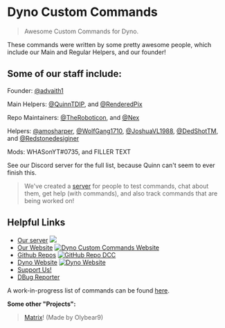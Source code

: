 # Dyno Custom Commands

> Awesome Custom Commands for Dyno.

These commands were written by some pretty awesome people, which include our Main and Regular Helpers, and our founder!

## Some of our staff include:
Founder: [@advaith1](https://github.com/advaith1)

Main Helpers: [@QuinnTDIP](https://github.com/quinntdip), and [@RenderedPix](https://github.com/RenderedPix)

Repo Maintainers: [@TheRoboticon](https://github.com/TheRoboticon), and [@Nex](https://github.com/NexyBoy)

Helpers: [@amosharper](https://github.com/amosharper), [@WolfGang1710](https://github.com/WolfGang1710), [@JoshuaVL1988](https://github.com/JoshuaVL1988), [@DedShotTM](https://github.com/DedShotTM), and [@Redstonedesiginer](https://github.com/redstonedesigner)

Mods: WHASonYT#0735, and FILLER TEXT

See our Discord server for the full list, because Quinn can't seem to ever finish this.  
> We've created a [server](https://discord.gg/D3K3Fqz) for people to test commands, chat about them, get help (with commands), and also track commands that are being worked on!  

## Helpful Links
* [Our server](https://discord.gg/D3K3Fqz) [<img src="https://discordapp.com/api/guilds/333058206198661132/widget.png">](https://discord.gg/D3K3Fqz)
* [Our Website](https://dynocc.xyz) [![Dyno Custom Commands Website](https://img.shields.io/badge/Website-DCC-337fd5.svg)](https://dynocc.xyz)
* [Github Repos](https://github.com/DynoCC) [![GitHub Repo DCC](https://img.shields.io/badge/GitHub-DCC-337fd5.svg)](https://github.com/DynoCC)
* [Dyno Website](https://dynobot.net) [![Dyno Website](https://img.shields.io/badge/Website-Dyno-337fd5.svg)](https://dynobot.net)
* [Support Us!](https://dynocc.xyz/SupportUs)
* [DBug Reporter](https://docs.google.com/forms/d/e/1FAIpQLSetijqRFMaqoa5Eo88wNz4EC8wKqxi9BYVc2soFW071Kx4Nkg/viewform?fbzx=-1376132603716059600)

A work-in-progress list of commands can be found [here](https://dynocc.tk/Command%20List).

**Some other "Projects":**
> [Matrix](https://dynocc.tk/bored)! (Made by Olybear9)

